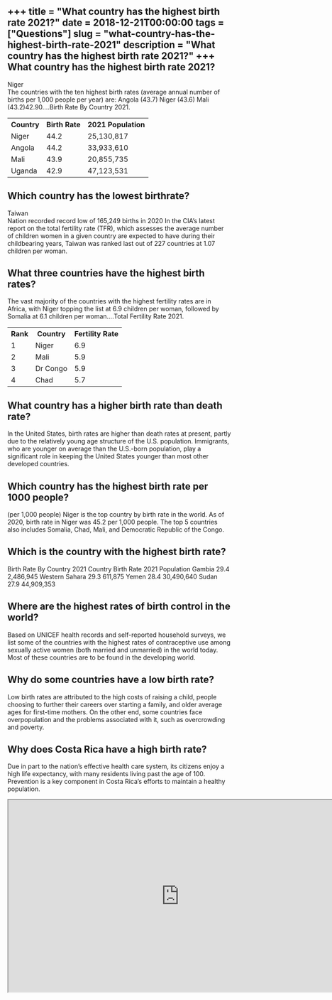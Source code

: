 +++
title = "What country has the highest birth rate 2021?"
date = 2018-12-21T00:00:00
tags = ["Questions"]
slug = "what-country-has-the-highest-birth-rate-2021"
description = "What country has the highest birth rate 2021?"
+++
What country has the highest birth rate 2021?
---------------------------------------------

Niger  
The countries with the ten highest birth rates (average annual number of births per 1,000 people per year) are: Angola (43.7) Niger (43.6) Mali (43.2)42.90….Birth Rate By Country 2021.

<table><tr><th>Country</th><th>Birth Rate</th><th>2021 Population</th></tr><tr><td>Niger</td><td>44.2</td><td>25,130,817</td></tr><tr><td>Angola</td><td>44.2</td><td>33,933,610</td></tr><tr><td>Mali</td><td>43.9</td><td>20,855,735</td></tr><tr><td>Uganda</td><td>42.9</td><td>47,123,531</td></tr></table>

Which country has the lowest birthrate?
---------------------------------------

Taiwan  
Nation recorded record low of 165,249 births in 2020 In the CIA’s latest report on the total fertility rate (TFR), which assesses the average number of children women in a given country are expected to have during their childbearing years, Taiwan was ranked last out of 227 countries at 1.07 children per woman.

What three countries have the highest birth rates?
--------------------------------------------------

The vast majority of the countries with the highest fertility rates are in Africa, with Niger topping the list at 6.9 children per woman, followed by Somalia at 6.1 children per woman….Total Fertility Rate 2021.

<table><tr><th>Rank</th><th>Country</th><th>Fertility Rate</th></tr><tr><td>1</td><td>Niger</td><td>6.9</td></tr><tr><td>2</td><td>Mali</td><td>5.9</td></tr><tr><td>3</td><td>Dr Congo</td><td>5.9</td></tr><tr><td>4</td><td>Chad</td><td>5.7</td></tr></table>

What country has a higher birth rate than death rate?
-----------------------------------------------------

In the United States, birth rates are higher than death rates at present, partly due to the relatively young age structure of the U.S. population. Immigrants, who are younger on average than the U.S.-born population, play a significant role in keeping the United States younger than most other developed countries.

Which country has the highest birth rate per 1000 people?
---------------------------------------------------------

(per 1,000 people) Niger is the top country by birth rate in the world. As of 2020, birth rate in Niger was 45.2 per 1,000 people. The top 5 countries also includes Somalia, Chad, Mali, and Democratic Republic of the Congo.

Which is the country with the highest birth rate?
-------------------------------------------------

Birth Rate By Country 2021 Country Birth Rate 2021 Population Gambia 29.4 2,486,945 Western Sahara 29.3 611,875 Yemen 28.4 30,490,640 Sudan 27.9 44,909,353

Where are the highest rates of birth control in the world?
----------------------------------------------------------

Based on UNICEF health records and self-reported household surveys, we list some of the countries with the highest rates of contraceptive use among sexually active women (both married and unmarried) in the world today. Most of these countries are to be found in the developing world.

Why do some countries have a low birth rate?
--------------------------------------------

Low birth rates are attributed to the high costs of raising a child, people choosing to further their careers over starting a family, and older average ages for first-time mothers. On the other end, some countries face overpopulation and the problems associated with it, such as overcrowding and poverty.

Why does Costa Rica have a high birth rate?
-------------------------------------------

Due in part to the nation’s effective health care system, its citizens enjoy a high life expectancy, with many residents living past the age of 100. Prevention is a key component in Costa Rica’s efforts to maintain a healthy population.

<iframe allow="accelerometer; autoplay; clipboard-write; encrypted-media; gyroscope; picture-in-picture" allowfullscreen="" class="__youtube_prefs__  epyt-is-override  no-lazyload" data-no-lazy="1" data-origheight="433" data-origwidth="770" data-skipgform_ajax_framebjll="" height="433" id="_ytid_56792" loading="lazy" src="https://www.youtube.com/embed/gZS3qVPowCc?enablejsapi=1&autoplay=0&cc_load_policy=0&cc_lang_pref=&iv_load_policy=1&loop=0&modestbranding=0&rel=1&fs=1&playsinline=0&autohide=2&theme=dark&color=red&controls=1&" title="YouTube player" width="770"></iframe>